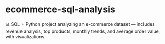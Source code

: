 # ecommerce-sql-analysis
📊 SQL + Python project analyzing an e-commerce dataset — includes revenue analysis, top products, monthly trends, and average order value, with visualizations.
